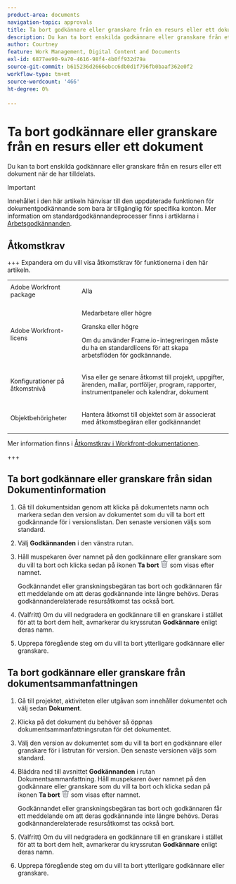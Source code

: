 ```yaml
---
product-area: documents
navigation-topic: approvals
title: Ta bort godkännare eller granskare från en resurs eller ett dokument
description: Du kan ta bort enskilda godkännare eller granskare från ett dokument.
author: Courtney
feature: Work Management, Digital Content and Documents
exl-id: 6877ee90-9a70-4616-98f4-4b0ff932d79a
source-git-commit: b615236d2666ebcc6db0d1f796fb0baaf362e0f2
workflow-type: tm+mt
source-wordcount: '466'
ht-degree: 0%

---
```


# Ta bort godkännare eller granskare från en resurs eller ett dokument

Du kan ta bort enskilda godkännare eller granskare från en resurs eller ett dokument när de har tilldelats.

>[!IMPORTANT]
>
>Innehållet i den här artikeln hänvisar till den uppdaterade funktionen för dokumentgodkännande som bara är tillgänglig för specifika konton. Mer information om standardgodkännandeprocesser finns i artiklarna i [Arbetsgodkännanden](/help/quicksilver/review-and-approve-work/manage-approvals/manage-approvals.md).

## Åtkomstkrav

+++ Expandera om du vill visa åtkomstkrav för funktionerna i den här artikeln.


<table style="table-layout:auto"> 
 <col> 
 <col> 
 <tbody> 
  <tr> 
   <td role="rowheader">Adobe Workfront package</td> 
   <td> <p>Alla</p> </td> 
  </tr> 
  <tr> 
   <td role="rowheader">Adobe Workfront-licens</td> 
   <td> 
   <p>Medarbetare eller högre</p>
   <p>Granska eller högre</p>
   <p>Om du använder Frame.io-integreringen måste du ha en standardlicens för att skapa arbetsflöden för godkännande.</p>
   </td> 
  </tr> 
  <tr> 
   <td role="rowheader">Konfigurationer på åtkomstnivå</td> 
   <td> <p>Visa eller ge senare åtkomst till projekt, uppgifter, ärenden, mallar, portföljer, program, rapporter, instrumentpaneler och kalendrar, dokument</p> </td> 
  </tr> 
  <tr> 
   <td role="rowheader">Objektbehörigheter</td> 
   <td> <p>Hantera åtkomst till objektet som är associerat med åtkomstbegäran eller godkännandet </p>  </td> 
  </tr> 
 </tbody> 
</table>

Mer information finns i [Åtkomstkrav i Workfront-dokumentationen](/help/quicksilver/administration-and-setup/add-users/access-levels-and-object-permissions/access-level-requirements-in-documentation.md).

+++

## Ta bort godkännare eller granskare från sidan Dokumentinformation

1. Gå till dokumentsidan genom att klicka på dokumentets namn och markera sedan den version av dokumentet som du vill ta bort ett godkännande för i versionslistan. Den senaste versionen väljs som standard.

1. Välj **Godkännanden** i den vänstra rutan.

1. Håll muspekaren över namnet på den godkännare eller granskare som du vill ta bort och klicka sedan på ikonen **Ta bort** ![Ta bort ](../assets/delete.png) som visas efter namnet.

   Godkännandet eller granskningsbegäran tas bort och godkännaren får ett meddelande om att deras godkännande inte längre behövs. Deras godkännanderelaterade resursåtkomst tas också bort.

1. (Valfritt) Om du vill nedgradera en godkännare till en granskare i stället för att ta bort dem helt, avmarkerar du kryssrutan **Godkännare** enligt deras namn.

1. Upprepa föregående steg om du vill ta bort ytterligare godkännare eller granskare.

## Ta bort godkännare eller granskare från dokumentsammanfattningen

1. Gå till projektet, aktiviteten eller utgåvan som innehåller dokumentet och välj sedan **Dokument**.

1. Klicka på det dokument du behöver så öppnas dokumentsammanfattningsrutan för det dokumentet.

1. Välj den version av dokumentet som du vill ta bort en godkännare eller granskare för i listrutan för version. Den senaste versionen väljs som standard.

1. Bläddra ned till avsnittet **Godkännanden** i rutan Dokumentsammanfattning. Håll muspekaren över namnet på den godkännare eller granskare som du vill ta bort och klicka sedan på ikonen **Ta bort** ![Ta bort ](../assets/delete.png) som visas efter namnet.

   Godkännandet eller granskningsbegäran tas bort och godkännaren får ett meddelande om att deras godkännande inte längre behövs. Deras godkännanderelaterade resursåtkomst tas också bort.

1. (Valfritt) Om du vill nedgradera en godkännare till en granskare i stället för att ta bort dem helt, avmarkerar du kryssrutan **Godkännare** enligt deras namn.

1. Upprepa föregående steg om du vill ta bort ytterligare godkännare eller granskare.

